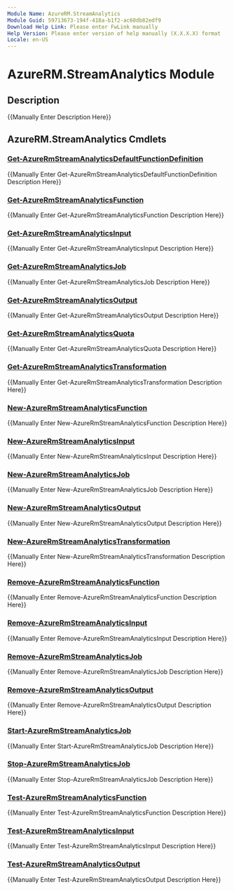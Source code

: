 ```yaml
---
Module Name: AzureRM.StreamAnalytics
Module Guid: 59713673-194f-418a-b1f2-ac60db82edf9
Download Help Link: Please enter FwLink manually
Help Version: Please enter version of help manually (X.X.X.X) format
Locale: en-US
---
```


# AzureRM.StreamAnalytics Module
## Description
{{Manually Enter Description Here}}

## AzureRM.StreamAnalytics Cmdlets
### [Get-AzureRmStreamAnalyticsDefaultFunctionDefinition](Get-AzureRmStreamAnalyticsDefaultFunctionDefinition.md)
{{Manually Enter Get-AzureRmStreamAnalyticsDefaultFunctionDefinition Description Here}}

### [Get-AzureRmStreamAnalyticsFunction](Get-AzureRmStreamAnalyticsFunction.md)
{{Manually Enter Get-AzureRmStreamAnalyticsFunction Description Here}}

### [Get-AzureRmStreamAnalyticsInput](Get-AzureRmStreamAnalyticsInput.md)
{{Manually Enter Get-AzureRmStreamAnalyticsInput Description Here}}

### [Get-AzureRmStreamAnalyticsJob](Get-AzureRmStreamAnalyticsJob.md)
{{Manually Enter Get-AzureRmStreamAnalyticsJob Description Here}}

### [Get-AzureRmStreamAnalyticsOutput](Get-AzureRmStreamAnalyticsOutput.md)
{{Manually Enter Get-AzureRmStreamAnalyticsOutput Description Here}}

### [Get-AzureRmStreamAnalyticsQuota](Get-AzureRmStreamAnalyticsQuota.md)
{{Manually Enter Get-AzureRmStreamAnalyticsQuota Description Here}}

### [Get-AzureRmStreamAnalyticsTransformation](Get-AzureRmStreamAnalyticsTransformation.md)
{{Manually Enter Get-AzureRmStreamAnalyticsTransformation Description Here}}

### [New-AzureRmStreamAnalyticsFunction](New-AzureRmStreamAnalyticsFunction.md)
{{Manually Enter New-AzureRmStreamAnalyticsFunction Description Here}}

### [New-AzureRmStreamAnalyticsInput](New-AzureRmStreamAnalyticsInput.md)
{{Manually Enter New-AzureRmStreamAnalyticsInput Description Here}}

### [New-AzureRmStreamAnalyticsJob](New-AzureRmStreamAnalyticsJob.md)
{{Manually Enter New-AzureRmStreamAnalyticsJob Description Here}}

### [New-AzureRmStreamAnalyticsOutput](New-AzureRmStreamAnalyticsOutput.md)
{{Manually Enter New-AzureRmStreamAnalyticsOutput Description Here}}

### [New-AzureRmStreamAnalyticsTransformation](New-AzureRmStreamAnalyticsTransformation.md)
{{Manually Enter New-AzureRmStreamAnalyticsTransformation Description Here}}

### [Remove-AzureRmStreamAnalyticsFunction](Remove-AzureRmStreamAnalyticsFunction.md)
{{Manually Enter Remove-AzureRmStreamAnalyticsFunction Description Here}}

### [Remove-AzureRmStreamAnalyticsInput](Remove-AzureRmStreamAnalyticsInput.md)
{{Manually Enter Remove-AzureRmStreamAnalyticsInput Description Here}}

### [Remove-AzureRmStreamAnalyticsJob](Remove-AzureRmStreamAnalyticsJob.md)
{{Manually Enter Remove-AzureRmStreamAnalyticsJob Description Here}}

### [Remove-AzureRmStreamAnalyticsOutput](Remove-AzureRmStreamAnalyticsOutput.md)
{{Manually Enter Remove-AzureRmStreamAnalyticsOutput Description Here}}

### [Start-AzureRmStreamAnalyticsJob](Start-AzureRmStreamAnalyticsJob.md)
{{Manually Enter Start-AzureRmStreamAnalyticsJob Description Here}}

### [Stop-AzureRmStreamAnalyticsJob](Stop-AzureRmStreamAnalyticsJob.md)
{{Manually Enter Stop-AzureRmStreamAnalyticsJob Description Here}}

### [Test-AzureRmStreamAnalyticsFunction](Test-AzureRmStreamAnalyticsFunction.md)
{{Manually Enter Test-AzureRmStreamAnalyticsFunction Description Here}}

### [Test-AzureRmStreamAnalyticsInput](Test-AzureRmStreamAnalyticsInput.md)
{{Manually Enter Test-AzureRmStreamAnalyticsInput Description Here}}

### [Test-AzureRmStreamAnalyticsOutput](Test-AzureRmStreamAnalyticsOutput.md)
{{Manually Enter Test-AzureRmStreamAnalyticsOutput Description Here}}

